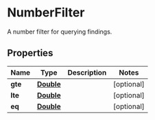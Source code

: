 

# NumberFilter

A number filter for querying findings.

## Properties

| Name | Type | Description | Notes |
|------------ | ------------- | ------------- | -------------|
|**gte** | [**Double**](Double.md) |  |  [optional] |
|**lte** | [**Double**](Double.md) |  |  [optional] |
|**eq** | [**Double**](Double.md) |  |  [optional] |




